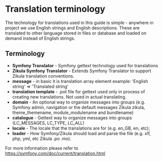 # Translation terminology

The technology for translations used in this guide is simple - anywhere in project we use English strings and English descriptions.
These are translated to other language stored in files or database and loaded on demand instead of English strings. 

## Terminology
 * **Symfony Translator** - Symfony gettext technology used for translations 
 * **Zikula Symfony Translator** - Extends Symfony Translator to support Zikula translation conventions. 
 * **message** -  in basic it is translation array element example: 'English string' => 'Translated string'
 * **translation template** - .pot file for gettext used only in process of creating new translations. Not used in actual translating. 
 * **domain** - An optional way to organize messages into groups (e.g. Symfony admin, navigation or the default messages
   Zikula zikula, theme_themename, module_modulename and bundlename)
 * **catalogue** - Gettext way to organize messages into groups (LC_MESSAGES, LC_TYPE, LC_ALL) 
 * **locale** - The locale that the translations are for (e.g. en_GB, en, etc);
 * **loader** - How Symfony/Zikula should load and parse the file (e.g. xlf, php, yml, etc Zikula .po .mo). 

For more information please refer to https://symfony.com/doc/current/translation.html
